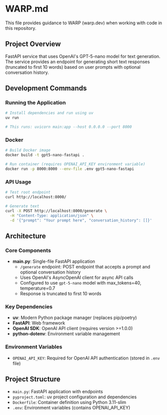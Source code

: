 # WARP.md

This file provides guidance to WARP (warp.dev) when working with code in this repository.

## Project Overview

FastAPI service that uses OpenAI's GPT-5-nano model for text generation. The service provides an endpoint for generating short text responses (truncated to first 10 words) based on user prompts with optional conversation history.

## Development Commands

### Running the Application

```bash
# Install dependencies and run using uv
uv run

# This runs: uvicorn main:app --host 0.0.0.0 --port 8000
```

### Docker

```bash
# Build Docker image
docker build -t gpt5-nano-fastapi .

# Run container (requires OPENAI_API_KEY environment variable)
docker run -p 8000:8000 --env-file .env gpt5-nano-fastapi
```

### API Usage

```bash
# Test root endpoint
curl http://localhost:8000/

# Generate text
curl -X POST http://localhost:8000/generate \
  -H "Content-Type: application/json" \
  -d '{"prompt": "Your prompt here", "conversation_history": []}'
```

## Architecture

### Core Components

- **main.py**: Single-file FastAPI application
  - `/generate` endpoint: POST endpoint that accepts a prompt and optional conversation history
  - Uses OpenAI's AsyncOpenAI client for async API calls
  - Configured to use `gpt-5-nano` model with max_tokens=40, temperature=0.7
  - Response is truncated to first 10 words
  
### Key Dependencies

- **uv**: Modern Python package manager (replaces pip/poetry)
- **FastAPI**: Web framework
- **OpenAI SDK**: OpenAI API client (requires version >=1.0.0)
- **python-dotenv**: Environment variable management

### Environment Variables

- `OPENAI_API_KEY`: Required for OpenAI API authentication (stored in `.env` file)

## Project Structure

- `main.py`: FastAPI application with endpoints
- `pyproject.toml`: uv project configuration and dependencies
- `Dockerfile`: Container definition using Python 3.11-slim
- `.env`: Environment variables (contains OPENAI_API_KEY)
